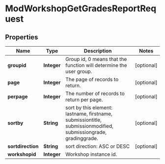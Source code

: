 

# ModWorkshopGetGradesReportRequest


## Properties

| Name | Type | Description | Notes |
|------------ | ------------- | ------------- | -------------|
|**groupid** | **Integer** | Group id, 0 means that the function will determine the user group. |  [optional] |
|**page** | **Integer** | The page of records to return. |  [optional] |
|**perpage** | **Integer** | The number of records to return per page. |  [optional] |
|**sortby** | **String** | sort by this element: lastname, firstname, submissiontitle,                     submissionmodified, submissiongrade, gradinggrade. |  [optional] |
|**sortdirection** | **String** | sort direction: ASC or DESC |  [optional] |
|**workshopid** | **Integer** | Workshop instance id. |  |



